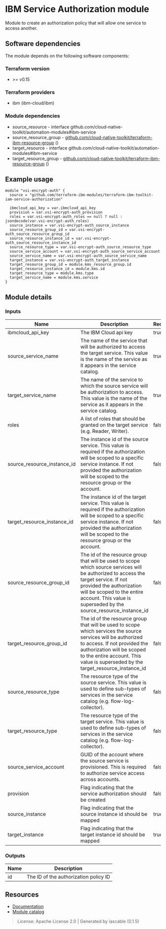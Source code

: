 # IBM Service Authorization module

Module to create an authorization policy that will allow one service to access another.


## Software dependencies

The module depends on the following software components:

### Terraform version

- \>= v0.15

### Terraform providers


- ibm (ibm-cloud/ibm)

### Module dependencies


- source_resource - interface github.com/cloud-native-toolkit/automation-modules#ibm-service
- source_resource_group - [github.com/cloud-native-toolkit/terraform-ibm-resource-group](https://github.com/cloud-native-toolkit/terraform-ibm-resource-group) ()
- target_resource - interface github.com/cloud-native-toolkit/automation-modules#ibm-service
- target_resource_group - [github.com/cloud-native-toolkit/terraform-ibm-resource-group](https://github.com/cloud-native-toolkit/terraform-ibm-resource-group) ()

## Example usage

```hcl
module "vsi-encrypt-auth" {
  source = "github.com/terraform-ibm-modules/terraform-ibm-toolkit-iam-service-authorization"

  ibmcloud_api_key = var.ibmcloud_api_key
  provision = var.vsi-encrypt-auth_provision
  roles = var.vsi-encrypt-auth_roles == null ? null : jsondecode(var.vsi-encrypt-auth_roles)
  source_instance = var.vsi-encrypt-auth_source_instance
  source_resource_group_id = var.vsi-encrypt-auth_source_resource_group_id
  source_resource_instance_id = var.vsi-encrypt-auth_source_resource_instance_id
  source_resource_type = var.vsi-encrypt-auth_source_resource_type
  source_service_account = var.vsi-encrypt-auth_source_service_account
  source_service_name = var.vsi-encrypt-auth_source_service_name
  target_instance = var.vsi-encrypt-auth_target_instance
  target_resource_group_id = module.kms_resource_group.id
  target_resource_instance_id = module.kms.id
  target_resource_type = module.kms.type
  target_service_name = module.kms.service
}

```

## Module details

### Inputs

| Name | Description | Required | Default | Source |
|------|-------------|---------|----------|--------|
| ibmcloud_api_key | The IBM Cloud api key | true |  |  |
| source_service_name | The name of the service that will be authorized to access the target service. This value is the name of the service as it appears in the service catalog. | true |  | source_resource.service |
| target_service_name | The name of the service to which the source service will be authorization to access. This value is the name of the service as it appears in the service catalog. | true |  | target_resource.service |
| roles | A list of roles that should be granted on the target service (e.g. Reader, Writer). | false | Reader |  |
| source_resource_instance_id | The instance id of the source service. This value is required if the authorization will be scoped to a specific service instance. If not provided the authorization will be scoped to the resource group or the account. | false | null | source_resource.id |
| target_resource_instance_id | The instance id of the target service. This value is required if the authorization will be scoped to a specific service instance. If not provided the authorization will be scoped to the resource group or the account. | false | null | target_resource.id |
| source_resource_group_id | The id of the resource group that will be used to scope which source services will be authorized to access the target service. If not provided the authorization will be scoped to the entire account. This value is superseded by the source_resource_instance_id | false | null | source_resource_group.id |
| target_resource_group_id | The id of the resource group that will be used to scope which services the source services will be authorized to access. If not provided the authorization will be scoped to the entire account. This value is superseded by the target_resource_instance_id | false | null | target_resource_group.id |
| source_resource_type | The resource type of the source service. This value is used to define sub-types of services in the service catalog (e.g. flow-log-collector). | false | null | source_resource.type |
| target_resource_type | The resource type of the target service. This value is used to define sub-types of services in the service catalog (e.g. flow-log-collector). | false | null | target_resource.type |
| source_service_account | GUID of the account where the source service is provisioned. This is required to authorize service access across accounts. | false | null |  |
| provision | Flag indicating that the service authorization should be created | false | true |  |
| source_instance | Flag indicating that the source instance id should be mapped | true |  |  |
| target_instance | Flag indicating that the target instance id should be mapped | true |  |  |

### Outputs

| Name | Description |
|------|-------------|
| id | The ID of the authorization policy ID |

## Resources

- [Documentation](https://operate.cloudnativetoolkit.dev)
- [Module catalog](https://modules.cloudnativetoolkit.dev)

> License: Apache License 2.0 | Generated by iascable (0.1.5)
